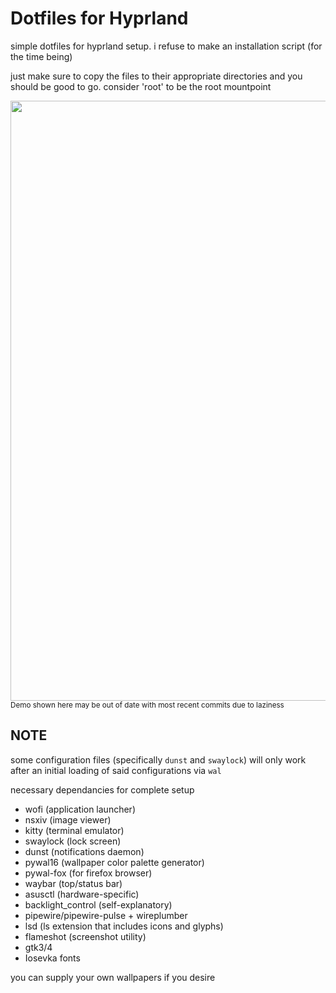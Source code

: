 # Dotfiles for Hyprland

simple dotfiles for hyprland setup. i refuse to make an installation script (for the time being)

just make sure to copy the files to their appropriate directories and you should be good to go. consider 'root' to be the root mountpoint

<img src="/assets/demo.gif" width=960>
<sub>Demo shown here may be out of date with most recent commits due to laziness</sub>

## NOTE

some configuration files (specifically `dunst` and `swaylock`) will only work after an initial loading of said configurations via `wal`

necessary dependancies for complete setup

- wofi (application launcher)
- nsxiv (image viewer)
- kitty (terminal emulator)
- swaylock (lock screen)
- dunst (notifications daemon)
- pywal16 (wallpaper color palette generator)
- pywal-fox (for firefox browser)
- waybar (top/status bar)
- asusctl (hardware-specific)
- backlight_control (self-explanatory)
- pipewire/pipewire-pulse + wireplumber 
- lsd (ls extension that includes icons and glyphs)
- flameshot (screenshot utility)
- gtk3/4
- Iosevka fonts

you can supply your own wallpapers if you desire
